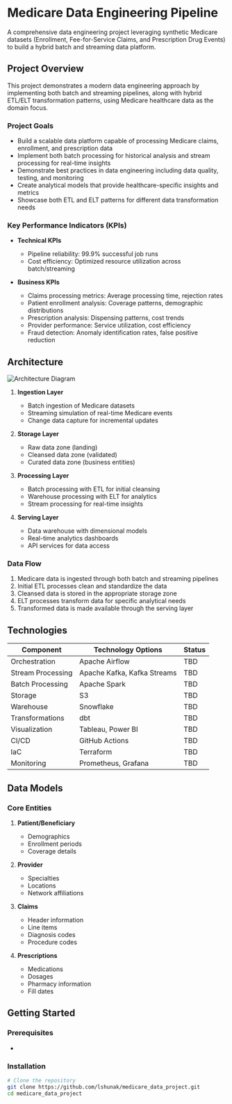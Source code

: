 # Medicare Data Engineering Pipeline

A comprehensive data engineering project leveraging synthetic Medicare datasets (Enrollment, Fee-for-Service Claims, and Prescription Drug Events) to build a hybrid batch and streaming data platform.

## Project Overview

This project demonstrates a modern data engineering approach by implementing both batch and streaming pipelines, along with hybrid ETL/ELT transformation patterns, using Medicare healthcare data as the domain focus.

### Project Goals

- Build a scalable data platform capable of processing Medicare claims, enrollment, and prescription data
- Implement both batch processing for historical analysis and stream processing for real-time insights
- Demonstrate best practices in data engineering including data quality, testing, and monitoring
- Create analytical models that provide healthcare-specific insights and metrics
- Showcase both ETL and ELT patterns for different data transformation needs

### Key Performance Indicators (KPIs)

- **Technical KPIs**
  - Pipeline reliability: 99.9% successful job runs
  - Cost efficiency: Optimized resource utilization across batch/streaming

- **Business KPIs**
  - Claims processing metrics: Average processing time, rejection rates
  - Patient enrollment analysis: Coverage patterns, demographic distributions
  - Prescription analysis: Dispensing patterns, cost trends
  - Provider performance: Service utilization, cost efficiency
  - Fraud detection: Anomaly identification rates, false positive reduction

## Architecture

![Architecture Diagram](architecture/medicare_data_pipeline_architecture.png)


1. **Ingestion Layer**
   - Batch ingestion of Medicare datasets
   - Streaming simulation of real-time Medicare events
   - Change data capture for incremental updates

2. **Storage Layer**
   - Raw data zone (landing)
   - Cleansed data zone (validated)
   - Curated data zone (business entities)

3. **Processing Layer**
   - Batch processing with ETL for initial cleansing
   - Warehouse processing with ELT for analytics
   - Stream processing for real-time insights

4. **Serving Layer**
   - Data warehouse with dimensional models
   - Real-time analytics dashboards
   - API services for data access

### Data Flow

1. Medicare data is ingested through both batch and streaming pipelines
2. Initial ETL processes clean and standardize the data
3. Cleansed data is stored in the appropriate storage zone
4. ELT processes transform data for specific analytical needs
5. Transformed data is made available through the serving layer

## Technologies

| Component         | Technology Options          | Status |
| ----------------- | --------------------------- | ------ |
| Orchestration     | Apache Airflow              | TBD    |
| Stream Processing | Apache Kafka, Kafka Streams | TBD    |
| Batch Processing  | Apache Spark                | TBD    |
| Storage           | S3                          | TBD    |
| Warehouse         | Snowflake                   | TBD    |
| Transformations   | dbt                         | TBD    |
| Visualization     | Tableau, Power BI           | TBD    |
| CI/CD             | GitHub Actions              | TBD    |
| IaC               | Terraform                   | TBD    |
| Monitoring        | Prometheus, Grafana         | TBD    |

## Data Models

### Core Entities

1. **Patient/Beneficiary**
   - Demographics
   - Enrollment periods
   - Coverage details

2. **Provider**
   - Specialties
   - Locations
   - Network affiliations

3. **Claims**
   - Header information
   - Line items
   - Diagnosis codes
   - Procedure codes

4. **Prescriptions**
   - Medications
   - Dosages
   - Pharmacy information
   - Fill dates

## Getting Started

### Prerequisites

- 
### Installation

```bash
# Clone the repository
git clone https://github.com/lshunak/medicare_data_project.git
cd medicare_data_project

